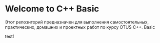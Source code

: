 # Welcome to C++ Basic

Этот репозиторий предназначен для выполнения самостоятельных,
практических, домашних и проектных работ по курсу OTUS C++. Basic

test1